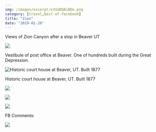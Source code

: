 ```yaml
---
img: /images/excerpt/oJUaDQAiBQe.png
category: [travel,best-of-facebook]
title: "Zion"
date: "2019-01-20"
---
```


Views of Zion Canyon after a stop in Beaver UT

   ![](/images/50324117_10218046181373268_70729525725495296_n.jpg)

   Vestibule of post office at Beaver. One of hundreds built during the Great Depression.




   ![Historic court house at Beaver, UT. Built 1877](/images/50549107_10218046180133237_3327877640332771328_n.jpg)

   Historic court house at Beaver, UT. Built 1877



   ![](/images/50560282_10218046179693226_8458466420458520576_n.jpg)

   ![](/images/49997601_10218046179413219_2153864204170297344_n.jpg)

   ![](/images/50567737_10218046179053210_2423542082539880448_n.jpg)






FB Comments:

![](/images/zion-fb-comments.png)
